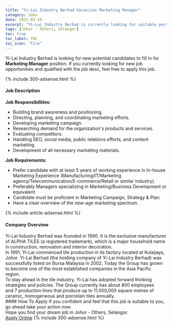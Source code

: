 ```yaml
---
title: "Yi-Lai Industry Berhad Vacancies Marketing Manager" 
category: Jobs 
date: 2021-03-20 
excerpt: "Yi-Lai Industry Berhad is currently looking for suitable person to fill in the Marketing Manager which based in Johor - Others, Selangor" 
tags: [Johor - Others, Selangor] 
toc: true 
toc_label: TOC 
toc_icon: "fire" 
--- 
```


<p>Yi-Lai Industry Berhad is looking for new potential candidates to fill in for <b>Marketing Manager</b> position. If you currently looking for new job opportunities and qualified with the job desc, feel free to apply this job.
</p>{% include 300-adsense.html %} 
<div><div><h4>Job Description</h4></div><div><div><span><div><p><strong>Job Responsibilities:</strong></p><ul><li>Building brand awareness and positioning.</li><li>Directing, planning, and coordinating marketing efforts.</li><li>Developing marketing campaign.</li><li>Researching demand for the organization's products and services.</li><li>Evaluating competitors.</li><li>Handling SEO, social media, public relations efforts, and content marketing.</li><li>Development of all necessary marketing materials.</li></ul><p><strong>Job Requirements:</strong></p><ul><li>Prefer candidate with at least 5 years of working experience in In-house Marketing Experience (Manufacturing/IT/Marketing agency/Telecommunication/E-commerce/Retail or similar industry).</li><li>Preferably Managers specializing in Marketing/Business Development or equivalent.</li><li>Candidate must be proficient in Marketing Campaign, Strategy &amp; Plan.</li><li>Have a clear overview of the new-age marketing spectrum.</li></ul></div></span></div></div></div> 
{% include article-adsense.html %} 
<div><div><h4>Company Overview</h4></div><div><div><span><div><div>Yi-Lai Industry Berhad was founded in 1990. It is the exclusive manufacturer of ALPHA TILES (a registered trademark),&#160;which is a major household name in construction, renovation and interior decoration.</div>
<div>In 1991,&#160;Yi-Lai&#160;commenced&#160;tile production&#160;in its factory located at Kulaijaya, Johor.&#160;Yi-Lai Berhad (the holding company of Yi-Lai Industry Berhad) was successfully listed on Bursa Malaysia in&#160;2002.&#160;Today the Group&#160;has grown to become one of the most established companies in the Asia Pacific region.</div>
<div>To stay ahead in the tile&#160;industry,&#160;Yi-Lai has adopted forward thinking strategies and policies.&#160;The&#160;Group&#160;currently has about 800 employees and&#160;7 production lines that produce up to 11,000,000 square metres&#160;of ceramic, homogeneous and porcelain tiles annually.</div></div></span></div></div></div> 
#### How To Apply 
If you confident and feel that this job is suitable to you, go ahead take your action now. <br/> 
Hope you find your dream job in Johor - Others, Selangor. <br/> 
<a href="https://www.jobstreet.com.my/en/job/marketing-manager-4512435?jobId=jobstreet-my-job-4512435&" class="btn btn--info" target="_blank" rel="nofollow noopenner">Apply Online</a> 
{% include 300-adsense.html %} 